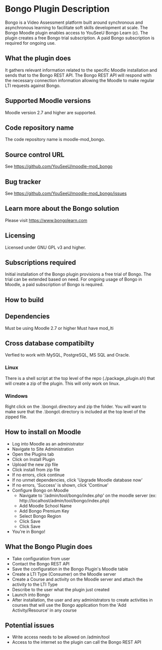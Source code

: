 # Bongo Plugin Description
Bongo is a Video Assessment platform built around synchronous and asynchronous learning
to facilitate soft skills development at scale.
The Bongo Moodle plugin enables access to YouSeeU Bongo Learn (c). The plugin creates a free Bongo trial subscription. A paid Bongo subscription is required for ongoing use.

## What the plugin does
It gathers relevant information related to the specific Moodle installation and 
sends that to the Bongo REST API. The Bongo REST API will respond with the necessary connection information allowing 
the Moodle to make regular LTI requests against Bongo.

## Supported Moodle versions
Moodle version 2.7 and higher are supported.

## Code repository name
The code repository name is moodle-mod_bongo.

## Source control URL
See https://github.com/YouSeeU/moodle-mod_bongo

## Bug tracker
See https://github.com/YouSeeU/moodle-mod_bongo/issues

## Learn more about the Bongo solution
Please visit https://www.bongolearn.com

## Licensing
Licensed under GNU GPL v3 and higher.

## Subscriptions required
Initial installation of the Bongo plugin provisions a free trial of Bongo. The trial can be extended based on need. For ongoing usage of Bongo in Moodle, a paid subscription of Bongo is required.

## How to build

## Dependencies
Must be using Moodle 2.7 or higher
Must have mod_lti

## Cross database compatibilty
Verfied to work with MySQL, PostgreSQL, MS SQL and Oracle.

### Linux
There is a shell script at the top level of the repo (./package_plugin.sh) that will create a zip of the plugin.  This
will only work on linux.

### Windows
Right click on the .\bongo\ directory and zip the folder. You will want to make sure that the .\bongo\ directory is
included at the top level of the zipped file.

## How to install on Moodle
* Log into Moodle as an administrator
* Navigate to Site Administration
* Open the Plugins tab
* Click on Install Plugin
* Upload the new zip file
* Click install from zip file
* If no errors, click continue
* If no unmet dependencies, click 'Upgrade Moodle database now'
* If no errors, 'Success' is shown, click 'Continue'
* Configure Bongo on Moodle
    * Navigate to '/admin/tool/bongo/index.php' on the moodle server (ex: http://localhost/admin/tool/bongo/index.php)
    * Add Moodle School Name
    * Add Bongo Premium Key
    * Select Bongo Region
    * Click Save
    * Click Save
* You're in Bongo!

## What the Bongo Plugin does
* Take configuration from user
* Contact the Bongo REST API
* Save the configuration in the Bongo Plugin's Moodle table
* Create a LTI Type (Consumer) on the Moodle server
* Create a Course and activity on the Moodle server and attach the activity to the LTI Type
* Describe to the user what the plugin just created
* Launch into Bongo
* After installation, the user and any administrators to create activities in courses that will use the Bongo
application from the 'Add Activity/Resource' in any course

## Potential issues
* Write access needs to be allowed on <Moodle root>/admin/tool
* Access to the internet so the plugin can call the Bongo REST API
